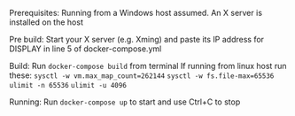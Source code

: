 Prerequisites:
Running from a Windows host assumed.
An X server is installed on the host

Pre build:
Start your X server (e.g. Xming) and paste its IP address for DISPLAY in line 5 of docker-compose.yml

Build:
Run `docker-compose build` from terminal
If running from linux host run these:
`sysctl -w vm.max_map_count=262144`
`sysctl -w fs.file-max=65536`
`ulimit -n 65536`
`ulimit -u 4096`

Running:
Run `docker-compose up` to start and use Ctrl+C to stop
